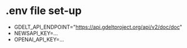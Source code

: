 # .env file set-up

- GDELT_API_ENDPOINT="https://api.gdeltproject.org/api/v2/doc/doc"
- NEWSAPI_KEY=...
- OPENAI_API_KEY=...
